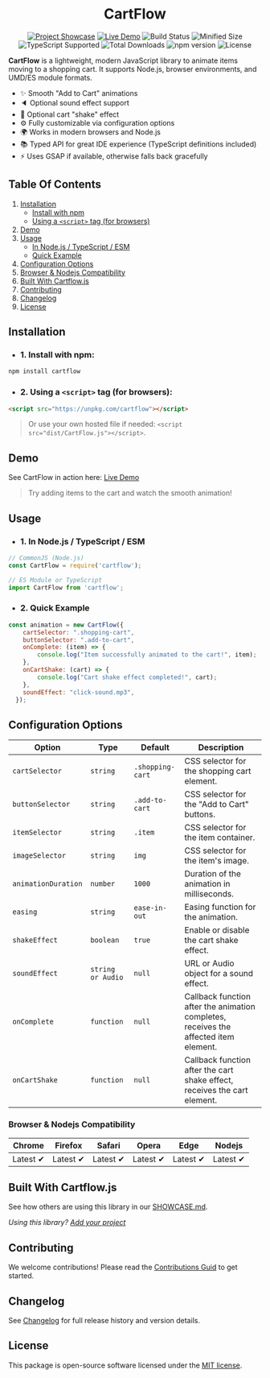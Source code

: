 <div align="center">

# CartFlow

[![Project Showcase](https://img.shields.io/badge/See-Showcase-8A2BE2)](SHOWCASE.md)
[![Live Demo](https://img.shields.io/badge/demo-online-green?logo=github)](https://nassiry.github.io/cartflow/)
![Build Status](https://img.shields.io/github/actions/workflow/status/nassiry/cartflow/build.yml?branch=main)
![Minified Size](https://img.shields.io/bundlephobia/min/cartflow)
![TypeScript Supported](https://img.shields.io/badge/TypeScript-Supported-3178C6?logo=typescript&logoColor=white)
![Total Downloads](https://img.shields.io/npm/dt/cartflow.svg)
![npm version](https://img.shields.io/npm/v/cartflow.svg)
![License](https://img.shields.io/npm/l/cartflow.svg)

</div>


**CartFlow** is a lightweight, modern JavaScript library to animate items moving to a shopping cart. It supports Node.js, browser environments, and UMD/ES module formats.

- ✨ Smooth "Add to Cart" animations
- 🔈 Optional sound effect support
- 🛒 Optional cart "shake" effect
- ⚙️ Fully customizable via configuration options
- 🌍 Works in modern browsers and Node.js
- 📚 Typed API for great IDE experience (TypeScript definitions included)
- ⚡ Uses GSAP if available, otherwise falls back gracefully

## Table Of Contents

1. [Installation](#installation)
    - [Install with npm](#1-install-with-npm)
    - [Using a `<script>` tag (for browsers)](#2-using-a-script-tag-for-browsers)
2. [Demo](#demo)
3. [Usage](#usage)
    - [In Node.js / TypeScript / ESM](#1-nodejs-commonjs--typescript)
    - [Quick Example](#2-quick-example)
4. [Configuration Options](#configuration-options)
5. [Browser & Nodejs Compatibility](#browser--nodejs-compatibility)
6. [Built With Cartflow.js](#built-with-cartflowjs)
7. [Contributing](#contributing)
8. [Changelog](#changelog)
9. [License](#license)

## Installation
- ### 1. Install with npm:

```bash
npm install cartflow
```

- ### 2. Using a `<script>` tag (for browsers):

```html
<script src="https://unpkg.com/cartflow"></script>
```
> Or use your own hosted file if needed: `<script src="dist/CartFlow.js"></script>`.

## Demo

See CartFlow in action here: [Live Demo](https://nassiry.github.io/cartflow/)
>  Try adding items to the cart and watch the smooth animation!

## Usage

- ### 1.  In Node.js / TypeScript / ESM

```javascript
// CommonJS (Node.js)
const CartFlow = require('cartflow');

// ES Module or TypeScript
import CartFlow from 'cartflow';
```

- ### 2. Quick Example

```javascript
const animation = new CartFlow({
    cartSelector: ".shopping-cart",
    buttonSelector: ".add-to-cart",
    onComplete: (item) => {
        console.log("Item successfully animated to the cart!", item);
    },
    onCartShake: (cart) => {
        console.log("Cart shake effect completed!", cart);
    },
    soundEffect: "click-sound.mp3",
  });
```

## Configuration Options

| Option  | Type | Default | Description |
| ------------- | ------------- | -------- | ------ |
| `cartSelector`  | `string`  | `.shopping-cart` | CSS selector for the shopping cart element. |
| `buttonSelector` | `string` | `.add-to-cart` | CSS selector for the "Add to Cart" buttons. |
| `itemSelector` | `string` | `.item` | CSS selector for the item container. |
| `imageSelector` | `string` | `img` | CSS selector for the item's image.|
| `animationDuration` | `number` | `1000` | Duration of the animation in milliseconds. |
| `easing` | `string` | `ease-in-out` | Easing function for the animation. |
| `shakeEffect` | `boolean` | `true` | Enable or disable the cart shake effect. | 
| `soundEffect` | `string or Audio` | `null` | URL or Audio object for a sound effect. |
| `onComplete` | `function` | `null` | Callback function after the animation completes, receives the affected item element. |
| `onCartShake` | `function` | `null` | Callback function after the cart shake effect, receives the cart element. |

### Browser & Nodejs Compatibility

Chrome | Firefox | Safari | Opera | Edge | Nodejs
--- | --- | --- | --- | --- | --- |
Latest ✔ | Latest ✔ | Latest ✔ | Latest ✔ | Latest ✔ | Latest ✔

## Built With Cartflow.js

See how others are using this library in our [SHOWCASE.md](SHOWCASE.md).

_Using this library? [Add your project](SHOWCASE.md)_

## Contributing

We welcome contributions! Please read the [Contributions Guid](CONTRIBUTING.md) to get started.

## Changelog

See [Changelog](CHANGELOG.md) for full release history and version details.

## License
This package is open-source software licensed under the [MIT license](LICENSE).